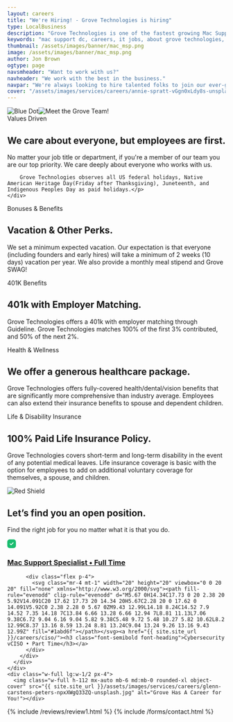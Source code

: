 ```yaml
---
layout: careers
title: "We're Hiring! - Grove Technologies is hiring"
type: LocalBusiness
description: "Grove Technologies is one of the fastest growing Mac Support agencies in DC and we are looking for fun and creative individuals who want to help us take our agency to the next level. Sound like fun? Then Apply here!" 
keywords: "mac support dc, careers, it jobs, about grove technologies, grove technologies apple, creative services, mac support experts, mac support near me, apple customer service, managed service provider, mac computers, it services, managed it services, helpdesk support, mac dc, new apple computer, mac support"
thumbnail: /assets/images/banner/mac_msp.png
image: /assets/images/banner/mac_msp.png
author: Jon Brown
ogtype: page
navsmheader: "Want to work with us?"
navheader: "We work with the best in the business."
navpar: "We're always looking to hire talented folks to join our ever-growing team of Mac Experts, Support Engineers, and Network Professionals."
cover: "/assets/images/services/careers/annie-spratt-vGgn0xLdy8s-unsplash.jpg"
---
```



<section class="relative py-20 border-t"><div class="container px-4 mx-auto">
<div class="relative flex flex-wrap items-center -mx-4">
  <div class="w-full lg:w-1/2 px-4 mb-12 lg:mb-0">
	<img class="hidden xl:block absolute bottom-0 left-0 -ml-32 -mb-10" src="{{ site.site_url }}/assets/zeus-assets/icons/dots/blue-dot-left-bars.svg" alt="Blue Dot"><img class="h-96 lg:h-128 w-full rounded-xl object-cover" src="{{ site.site_url }}/assets/images/services/careers/emp4.png" alt="Meet the Grove Team!"></div>
  <div class="relative w-full lg:w-1/2 px-4">
	<div class="relative lg:pl-10 max-w-lg">
	  <span class="text-xs font-semibold text-green-500 bg-green-100 py-1 rounded-full px-2">Values Driven</span>
	  <h2 class="mt-8 mb-6 lg:mb-10 lg:pr-8 text-4xl font-semibold font-heading">We care about everyone, but employees are first.</h2>
	  <p class="mb-6 lg:mb-12 text-xl text-gray-500">No matter your job title or department, if you're a member of our team you are our top priority. We care deeply about everyone who works with us.

		Grove Technologies observes all US federal holidays, Native American Heritage Day(Friday after Thanksgiving), Juneteenth, and Indigenous Peoples Day as paid holidays.</p>
	</div>
  </div>
</div>
</div>
</section>

<section class="relative py-10 overflow-hidden">
<div class="relative container px-4 mx-auto">
  <div class="relative flex flex-wrap items-center -mx-4">
	<div class="w-full lg:w-1/2 px-4 mb-12 lg:mb-0">
	  <div class="max-w-lg">
		<span class="text-xs font-semibold text-green-500 bg-green-100 py-1 rounded-full px-2">Bonuses &amp; Benefits</span>
		<h2 class="mt-8 mb-6 lg:mb-10 lg:pr-8 text-4xl font-semibold font-heading">Vacation &amp; Other Perks.</h2>
		<p class="mb-6 lg:mb-12 text-xl text-gray-500">We set a minimum expected vacation. Our expectation is that everyone (including founders and early hires) will take a minimum of 2 weeks (10 days) vacation per year. We also provide a monthly meal stipend and Grove SWAG!</p>
	  </div>
	</div>
	<div class="w-full lg:w-1/2 px-4 mt-0">
	  <div class="max-w-lg">
		<span class="text-xs font-semibold text-green-500 bg-green-100 py-1 rounded-full px-2">401K Benefits</span>
		<h2 class="mt-8 mb-6 lg:mb-10 lg:pr-8 text-4xl font-semibold font-heading">401k with Employer Matching.</h2>
		<p class="mb-6 lg:mb-12 text-xl text-gray-500">Grove Technologies offers a 401k with employer matching through Guideline. Grove Technologies matches 100% of the first 3% contributed, and 50% of the next 2%.</p>
	  </div>
	</div>
  </div>
</div>
</section>

<section class="relative py-10 overflow-hidden">
<div class="relative container px-4 mx-auto">
  <div class="relative flex flex-wrap items-center -mx-4">
	<div class="w-full lg:w-1/2 px-4 mb-12 lg:mb-0">
	  <div class="max-w-lg">
		<span class="text-xs font-semibold text-green-500 bg-green-100 py-1 rounded-full px-2">Health &amp; Wellness</span>
		<h2 class="mt-8 mb-6 lg:mb-10 lg:pr-8 text-4xl font-semibold font-heading">We offer a generous healthcare package.</h2>
		<p class="mb-6 lg:mb-12 text-xl text-gray-500">Grove Technologies offers fully-covered health/dental/vision benefits that are significantly more comprehensive than industry average. Employees can also extend their insurance benefits to spouse and dependent children.</p>
	  </div>
	</div>
	<div class="w-full lg:w-1/2 px-4 mt-0">
	  <div class="max-w-lg">
		<span class="text-xs font-semibold text-green-500 bg-green-100 py-1 rounded-full px-2">Life & Disability Insurance</span>
		<h2 class="mt-8 mb-6 lg:mb-10 lg:pr-8 text-4xl font-semibold font-heading">100% Paid Life Insurance Policy.</h2>
		<p class="mb-6 lg:mb-12 text-xl text-gray-500">Grove Technologies covers short-term and long-term disability in the event of any potential medical leaves. Life insurance coverage is basic with the option for employees to add on additional voluntary coverage for themselves, a spouse, and children.</p>
	  </div>
	</div>
  </div>
</div>
</section>

<section class="relative py-20 overflow-x-hidden border-t lg:mb-0"><div class="container px-4 mx-auto">
  <div class="relative flex flex-wrap items-center -mx-4">
	<img class="hidden xl:block absolute top-0 right-0 mt-40 -mr-32" src="{{ site.site_url }}/assets/zeus-assets/icons/dots/red-dot-right-shield.svg" alt="Red Shield"><div class="relative w-full lg:w-1/2 px-4 pb-12 lg:pb-0">
	  <div class="max-w-md">
		<h2 class="mb-6 lg:mb-10 text-4xl font-semibold font-heading">Let’s find you an open position.</h2>
		<p class="mb-6 lg:mb-10 text-xl text-gray-500">Find the right job for you no matter what it is that you do.</p>
		<div class="mb-10 border rounded-lg">
		  <div class="flex p-4 border-b">
			<svg class="mr-4 mt-1" width="20" height="20" viewbox="0 0 20 20" fill="none" xmlns="http://www.w3.org/2000/svg"><path fill-rule="evenodd" clip-rule="evenodd" d="M5.67 0H14.34C17.73 0 20 2.38 20 5.92V14.091C20 17.62 17.73 20 14.34 20H5.67C2.28 20 0 17.62 0 14.091V5.92C0 2.38 2.28 0 5.67 0ZM9.43 12.99L14.18 8.24C14.52 7.9 14.52 7.35 14.18 7C13.84 6.66 13.28 6.66 12.94 7L8.81 11.13L7.06 9.38C6.72 9.04 6.16 9.04 5.82 9.38C5.48 9.72 5.48 10.27 5.82 10.62L8.2 12.99C8.37 13.16 8.59 13.24 8.81 13.24C9.04 13.24 9.26 13.16 9.43 12.99Z" fill="#1abd6f"></path></svg><a href="{{ site.site_url }}/careers/mac-support/"><h3 class="font-semibold font-heading">Mac Support Specialist • Full Time</h3></a>
		  </div>

<!-- 
		  <div class="flex p-4 border-b">
			<svg class="mr-4 mt-1" width="20" height="20" viewbox="0 0 20 20" fill="none" xmlns="http://www.w3.org/2000/svg"><path fill-rule="evenodd" clip-rule="evenodd" d="M5.67 0H14.34C17.73 0 20 2.38 20 5.92V14.091C20 17.62 17.73 20 14.34 20H5.67C2.28 20 0 17.62 0 14.091V5.92C0 2.38 2.28 0 5.67 0ZM9.43 12.99L14.18 8.24C14.52 7.9 14.52 7.35 14.18 7C13.84 6.66 13.28 6.66 12.94 7L8.81 11.13L7.06 9.38C6.72 9.04 6.16 9.04 5.82 9.38C5.48 9.72 5.48 10.27 5.82 10.62L8.2 12.99C8.37 13.16 8.59 13.24 8.81 13.24C9.04 13.24 9.26 13.16 9.43 12.99Z" fill="#1abd6f"></path></svg><a href="{{ site.site_url }}/careers/team-lead/"><h3 class="font-semibold font-heading">Mac Support Team Lead • Full Time</h3></a>
		  </div>
 -->

		  <div class="flex p-4">
			<svg class="mr-4 mt-1" width="20" height="20" viewbox="0 0 20 20" fill="none" xmlns="http://www.w3.org/2000/svg"><path fill-rule="evenodd" clip-rule="evenodd" d="M5.67 0H14.34C17.73 0 20 2.38 20 5.92V14.091C20 17.62 17.73 20 14.34 20H5.67C2.28 20 0 17.62 0 14.091V5.92C0 2.38 2.28 0 5.67 0ZM9.43 12.99L14.18 8.24C14.52 7.9 14.52 7.35 14.18 7C13.84 6.66 13.28 6.66 12.94 7L8.81 11.13L7.06 9.38C6.72 9.04 6.16 9.04 5.82 9.38C5.48 9.72 5.48 10.27 5.82 10.62L8.2 12.99C8.37 13.16 8.59 13.24 8.81 13.24C9.04 13.24 9.26 13.16 9.43 12.99Z" fill="#1abd6f"></path></svg><a href="{{ site.site_url }}/careers/ciso/"><h3 class="font-semibold font-heading">Cybersecurity vCISO • Part Time</h3></a>
		  </div>
		</div>
	  </div>
	</div>
	<div class="w-full lg:w-1/2 px-4">
	  <img class="w-full h-112 mx-auto mb-6 md:mb-0 rounded-xl object-cover" src="{{ site.site_url }}/assets/images/services/careers/glenn-carstens-peters-npxXWgQ33ZQ-unsplash.jpg" alt="Grove Has A Career for You!"></div>
  </div>
</div>
</section>
      
{% include /reviews/review1.html %}
{% include /forms/contact.html %}